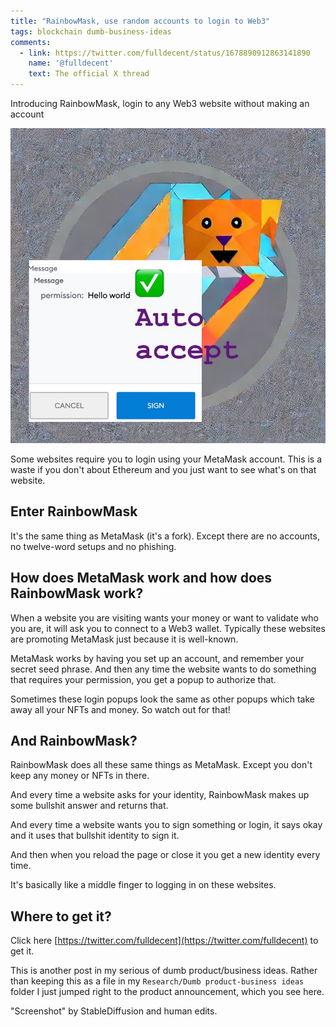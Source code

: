 ```yaml
---
title: "RainbowMask, use random accounts to login to Web3"
tags: blockchain dumb-business-ideas
comments:
  - link: https://twitter.com/fulldecent/status/1678890912863141890
    name: '@fulldecent'
    text: The official X thread
---
```


Introducing RainbowMask, login to any Web3 website without making an account

![RainbowMask mood image](/assets/images/2023-07-11-rainbowmask-random-web3-accounts.jpg)

Some websites require you to login using your MetaMask account. This is a waste if you don't about Ethereum and you just want to see what's on that website.

## Enter RainbowMask

It's the same thing as MetaMask (it's a fork). Except there are no accounts, no twelve-word setups and no phishing.

## How does MetaMask work and how does RainbowMask work?

When a website you are visiting wants your money or want to validate who you are, it will ask you to connect to a Web3 wallet. Typically these websites are promoting MetaMask just because it is well-known.

MetaMask works by having you set up an account, and remember your secret seed phrase. And then any time the website wants to do something that requires your permission, you get a popup to authorize that.

Sometimes these login popups look the same as other popups which take away all your NFTs and money. So watch out for that!

## And RainbowMask?

RainbowMask does all these same things as MetaMask. Except you don't keep any money or NFTs in there.

And every time a website asks for your identity, RainbowMask makes up some bullshit answer and returns that.

And every time a website wants you to sign something or login, it says okay and it uses that bullshit identity to sign it.

And then when you reload the page or close it you get a new identity every time.

It's basically like a middle finger to logging in on these websites.

## Where to get it?

Click here [https://twitter.com/fulldecent](https://twitter.com/fulldecent) to get it.

This is another post in my serious of dumb product/business ideas. Rather than keeping this as a file in my `Research/Dumb product-business ideas` folder I just jumped right to the product announcement, which you see here.

"Screenshot" by StableDiffusion and human edits.
